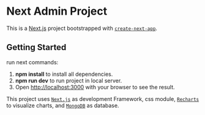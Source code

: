 # Next Admin Project

This is a [Next.js](https://nextjs.org/) project bootstrapped with [`create-next-app`](https://github.com/vercel/next.js/tree/canary/packages/create-next-app).

## Getting Started

run next commands:

1. **npm install** to install all dependencies.
2. **npm run dev** to run project in local server.
3. Open [http://localhost:3000](http://localhost:3000) with your browser to see the result.

This project uses [`Next.js`](https://nextjs.org/) as development Framework, css module, [`Recharts`](https://recharts.org/en-US/) to visualize charts, and [`MongoDB`](https://www.mongodb.com/) as database.

